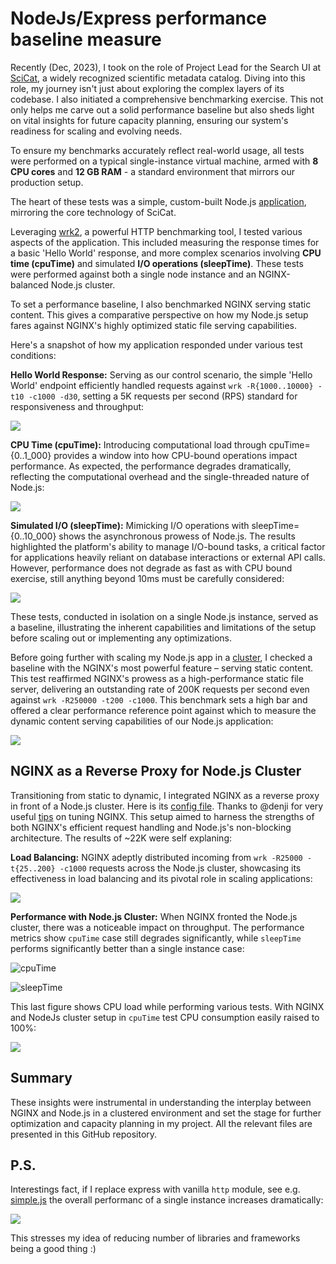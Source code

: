 # NodeJs/Express performance baseline measure

Recently (Dec, 2023), I took on the role of Project Lead for the Search UI at [SciCat](https://github.com/scicatproject), a widely recognized scientific metadata catalog. Diving into this role, my journey isn't just about exploring the complex layers of its codebase. I also initiated a comprehensive benchmarking exercise. This not only helps me carve out a solid performance baseline but also sheds light on vital insights for future capacity planning, ensuring our system's readiness for scaling and evolving needs. 

To ensure my benchmarks accurately reflect real-world usage, all tests were performed on a typical single-instance virtual machine, armed with **8 CPU cores** and **12 GB RAM** - a standard environment that mirrors our production setup. 

The heart of these tests was a simple, custom-built Node.js [application](index.js), mirroring the core technology of SciCat.

Leveraging [wrk2](https://github.com/giltene/wrk2), a powerful HTTP benchmarking tool, I tested various aspects of the application. This included measuring the response times for a basic 'Hello World' response, and more complex scenarios involving **CPU time (cpuTime)** and simulated **I/O operations (sleepTime)**. These tests were performed against both a single node instance and an NGINX-balanced Node.js cluster.

To set a performance baseline, I also benchmarked NGINX serving static content. This gives a comparative perspective on how my Node.js setup fares against NGINX's highly optimized static file serving capabilities.

Here's a snapshot of how my application responded under various test conditions:

**Hello World Response:** Serving as our control scenario, the simple 'Hello World' endpoint efficiently handled requests against `wrk -R{1000..10000} -t10 -c1000 -d30`, setting a 5K requests per second (RPS) standard for responsiveness and throughput:

![](figures/request_rate_vs_requests_per_sec.png)

**CPU Time (cpuTime):** Introducing computational load through cpuTime={0..1_000} provides a window into how CPU-bound operations impact performance. As expected, the performance degrades dramatically, reflecting the computational overhead and the single-threaded nature of Node.js:

![](figures/cpu_time_vs_requests_per_sec.png)

**Simulated I/O (sleepTime):** Mimicking I/O operations with sleepTime={0..10_000} shows the asynchronous prowess of Node.js. The results highlighted the platform's ability to manage I/O-bound tasks, a critical factor for applications heavily reliant on database interactions or external API calls. However, performance does not degrade as fast as with CPU bound exercise, still anything beyond 10ms must be carefully considered:

![](figures/sleep_time_vs_requests_per_sec.png)

These tests, conducted in isolation on a single Node.js instance, served as a baseline, illustrating the inherent capabilities and limitations of the setup before scaling out or implementing any optimizations. 

Before going further with scaling my Node.js app in a [cluster](bin/nodejs_cluster.sh), I checked a baseline with the NGINX's most powerful feature – serving static content. This test reaffirmed NGINX's prowess as a high-performance static file server, delivering an outstanding rate of 200K requests per second even against `wrk -R250000 -t200 -c1000`. This benchmark sets a high bar and offered a clear performance reference point against which to measure the dynamic content serving capabilities of our Node.js application:

![](figures/performance_analysis_rps.png)

## NGINX as a Reverse Proxy for Node.js Cluster

Transitioning from static to dynamic, I integrated NGINX as a reverse proxy in front of a Node.js cluster. Here is its [config file](conf/nginx.conf). Thanks to @denji for very useful [tips](https://gist.github.com/denji/8359866) on tuning NGINX. This setup aimed to harness the strengths of both NGINX's efficient request handling and Node.js's non-blocking architecture. The results of ~22K were self explaning:

**Load Balancing:** NGINX adeptly distributed incoming from `wrk -R25000 -t{25..200} -c1000` requests across the Node.js cluster, showcasing its effectiveness in load balancing and its pivotal role in scaling applications:

![](figures/nginx_nodejs_rps_vs_threads.png)

**Performance with Node.js Cluster:** When NGINX fronted the Node.js cluster, there was a noticeable impact on throughput. The performance metrics show `cpuTime` case still degrades significantly, while `sleepTime` performs significantly better than a single instance case:

![cpuTime](figures/nginx_nodejs_cluster_rps_vs_cputime.png)

![sleepTime](figures/nginx_nodejs_cluster_rps_vs_sleeptime.png)

This last figure shows CPU load while performing various tests. With NGINX and NodeJs cluster setup in `cpuTime` test CPU consumption easily raised to 100%:

![](figures/Screenshot_20240119_225053.png)

## Summary

These insights were instrumental in understanding the interplay between NGINX and Node.js in a clustered environment and set the stage for further optimization and capacity planning in my project. All the relevant files are presented in this GitHub repository.

## P.S.

Interestings fact, if I replace express with vanilla `http` module, see e.g. [simple.js](simple.js) the overall performanc of a single instance increases dramatically:

![](figures/simple_rps_vs_threads.png)

This stresses my idea of reducing number of libraries and frameworks being a good thing :)
